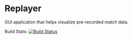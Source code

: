 # Replayer
GUI application that helps visualize pre-recorded match data.


Build Stats: [![Build Status](https://jenkins.gedmin.as/job/imgdiff/badge/icon)](https://jenkins.gedmin.as/job/imgdiff/)
